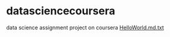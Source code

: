 # datasciencecoursera
data science assignment project on coursera
[HelloWorld.md.txt](https://github.com/thesagnika/datasciencecoursera/files/6634632/HelloWorld.md.txt)

